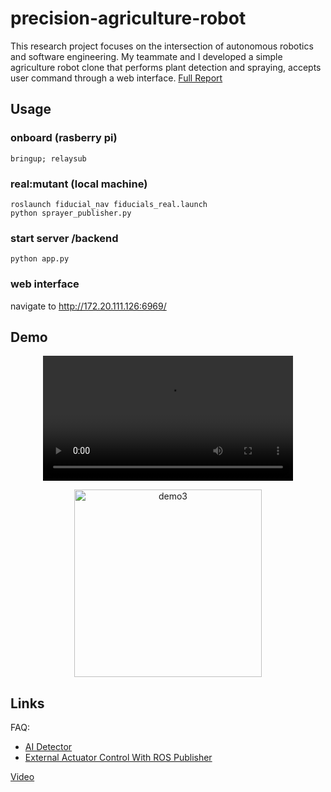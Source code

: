 # precision-agriculture-robot

This research project focuses on the intersection of autonomous robotics and software engineering. My teammate and I developed a simple agriculture robot clone that performs plant detection and spraying, accepts user command through a web interface.
[Full Report](https://github.com/campusrover/labnotebook2/blob/main/docs/reports/2024/AgriculturalRobot.md)

## Usage
### onboard (rasberry pi)
```
bringup; relaysub
```
### real:mutant (local machine) 
```
roslaunch fiducial_nav fiducials_real.launch
python sprayer_publisher.py 
```
### start server /backend
```
python app.py
```

### web interface
navigate to http://172.20.111.126:6969/

## Demo


<div align="center">
  <video src="https://github.com/user-attachments/assets/0e36eb6e-2e52-41ca-af7e-78529c9f4e37" width="400" />
</div>
    
<p align="center">
  <img width="300" alt="demo3" src="https://github.com/user-attachments/assets/bd5a2794-b8d1-4892-9d10-2752df16b9b1">
</p>

## Links
FAQ: 
- [AI Detector](https://github.com/campusrover/labnotebook2/blob/main/docs/faq/ai/AI_Detector.md)
- [External Actuator Control With ROS Publisher](https://github.com/campusrover/labnotebook2/blob/main/docs/faq/hardware/external_actuator_control.md)

[Video](https://brandeis.zoom.us/rec/share/L7KHHXQx5YMipCGCVavkNSaTUPy47De38HoTem0eBAwPRykOmei3kHTvwU6wjcf-.MogkEBxoQQngRBTE?startTime=1734127778000)


